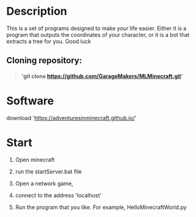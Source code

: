 # Description

This is a set of programs designed to make your life easier.
Either it is a program that outputs the coordinates of your character, or it is a bot that extracts a tree for you.
Good luck

## Cloning repository:

>#### 'git clone https://github.com/GarageMakers/MLMinecraft.git'

# Software

download 'https://adventuresinminecraft.github.io/'

# Start

1) Open minecraft

2) run the startServer.bat file

3) Open a network game, 

4) connect to the address 'localhost'

5) Run the program that you like. For example, HelloMinecraftWorld.py



